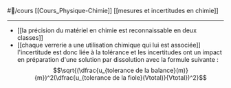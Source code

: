 #🌱/cours  [[Cours_Physique-Chimie]] [[mesures et incertitudes en chimie]]

---

- [[la précision du matériel en chimie est reconnaissable en deux classes]]
- [[chaque verrerie a une utilisation chimique qui lui est associée]]
l'incertitude est donc liée à la tolérance et les incertitudes ont un impact en préparation d'une solution par dissolution avec la formule suivante :
$$\sqrt{(\dfrac{u_{tolerance de la balance}(m)}{m})^2(\dfrac{u_{tolerance de la fiole}(Vtotal)}{Vtotal})^2}$$